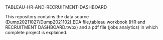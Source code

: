  TABLEAU-HR-AND-RECRUITMENT-DASHBOARD
 
This repository contains the data source (Dump20211027/Dump2021102),EDA file,tableau workbook (HR and RECRUITMENT DASHBOARD.twbx) and a pdf file (jobs analytics) in which
complete project is explained.
